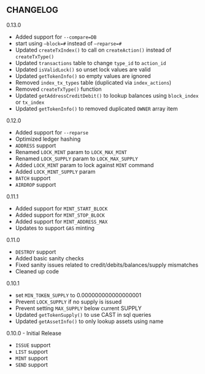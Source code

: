 CHANGELOG
---
0.13.0
- Added support for `--compare=DB`
- start using `—block=#` instead of `—reparse=#`
- Updated `createTxIndex()` to call on `createAction()` instead of `createTxType()`
- Updated `transactions` table to change `type_id` to `action_id`
- Updated `isValidLock()` so unset lock values are valid
- Updated `getTokenInfo()` so empty values are ignored
- Removed `index_tx_types` table (duplicated via `index_actions`)
- Removed `createTxType()` function
- Updated `getAddressCreditDebit()` to lookup balances using `block_index` or `tx_index` 
- Updated `getTokenInfo()` to removed duplicated `OWNER` array item

0.12.0
- Added support for `--reparse`
- Optimized ledger hashing
- `ADDRESS` support
- Renamed `LOCK_MINT` param to `LOCK_MAX_MINT`
- Renamed `LOCK_SUPPLY` param to `LOCK_MAX_SUPPLY`
- Added `LOCK_MINT` param to lock against `MINT` command
- Added `LOCK_MINT_SUPPLY` param
- `BATCH` support
- `AIRDROP` support

0.11.1
- Added support for `MINT_START_BLOCK`
- Added support for `MINT_STOP_BLOCK`
- Added support for `MINT_ADDRESS_MAX`
- Updates to support `GAS` minting

0.11.0
- `DESTROY` support
- Added basic sanity checks
- Fixed sanity issues related to credit/debits/balances/supply mismatches
- Cleaned up code

0.10.1
- set `MIN_TOKEN_SUPPLY` to 0.000000000000000001
- Prevent `LOCK_SUPPLY` if no supply is issued 
- Prevent setting `MAX_SUPPLY` below current SUPPLY
- Updated `getTokenSupply()` to use CAST in sql queries
- Updated `getAssetInfo()` to only lookup assets using name 

0.10.0 - Initial Release
- `ISSUE` support
- `LIST` support
- `MINT` support
- `SEND` support

